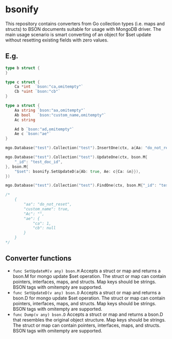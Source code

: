 # bsonify

This repository contains converters from Go collection types (i.e. maps and structs)
to BSON documents suitable for usage with MongoDB driver. The main usage scenario
is smart converting of an object for $set update without resetting existing fields 
with zero values. 

## E.g.
```Go
type b struct {
}

type c struct {
    Ca *int  `bson:"ca,omitempty"`
    Cb *uint `bson:"cb"`
}

type a struct {
    Aa string `bson:"aa,omitempty"`
    Ab bool   `bson:"custom_name,omitempty"`
    Ac string

    Ad b `bson:"ad,omitempty"`
    Ae c `bson:"ae"`
}

mgo.Database("test").Collection("test").InsertOne(ctx, a{Aa: "do_not_reset"})

mgo.Database("test").Collection("test").UpdateOne(ctx, bson.M{
    "_id": "test_doc_id",
}, bson.M{
    "$set": bsonify.SetUpdateD(a{Ab: true, Ae: c{Ca: &n}}),
})

mgo.Database("test").Collection("test").FindOne(ctx, bson.M{"_id": "test_doc_id"})

/*
    {
        "aa": "do_not_reset",
        "custom_name": true,
        "Ac": "",
        "ae": {
            "ca": 1,
            "cb": null
        }
    }
*/
```

## Converter functions

* `func SetUpdateM(v any) bson.M` 
Accepts a struct or map and returns a bson.M for mongo update $set operation. The struct or map can contain pointers, interfaces, maps, and structs. Map keys should be strings. BSON tags with omitempty are supported.
* `func SetUpdateD(v any) bson.D`
Accepts a struct or map and returns a bson.D for mongo update $set operation.
The struct or map can contain pointers, interfaces, maps, and structs.
Map keys should be strings. BSON tags with omitempty are supported.
* `func Dump(v any) bson.D`
Accepts a struct or map and returns a bson.D that resembles the original
object structure. Map keys should be strings. The struct or map can contain
pointers, interfaces, maps, and structs. BSON tags with omitempty are
supported.